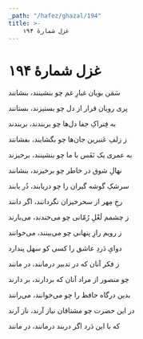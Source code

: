 ```yaml
---
_path: "/hafez/ghazal/194"
title: >-
    غزل شمارهٔ ۱۹۴
---
```

# غزل شمارهٔ ۱۹۴

<div class="b" id="bn1"><div class="m1"><p>سَمَن بویان غبارِ غم چو بنشینند، بنشانند</p></div>
<div class="m2"><p>پری رویان قرار از دل چو بستیزند، بستانند</p></div></div>
<div class="b" id="bn2"><div class="m1"><p>به فِتراکِ جفا دل‌ها چو بربندند، بربندند</p></div>
<div class="m2"><p>ز زلفِ عَنبرین جان‌ها چو بگشایند، بفشانند</p></div></div>
<div class="b" id="bn3"><div class="m1"><p>به عمری یک نَفَس با ما چو بنشینند، برخیزند</p></div>
<div class="m2"><p>نهالِ شوق در خاطر چو برخیزند، بنشانند</p></div></div>
<div class="b" id="bn4"><div class="m1"><p>سرشکِ گوشه گیران را چو دریابند، دُر یابند</p></div>
<div class="m2"><p>رخِ مِهر از سحرخیزان نگردانند، اگر دانند</p></div></div>
<div class="b" id="bn5"><div class="m1"><p>ز چشمم لَعْلِ رُمّانی چو می‌خندند، می‌بارند</p></div>
<div class="m2"><p>ز رویم رازِ پنهانی چو می‌بینند، می‌خوانند</p></div></div>
<div class="b" id="bn6"><div class="m1"><p>دوایِ دَردِ عاشق را کسی کو سهل پندارد</p></div>
<div class="m2"><p>ز فکر آنان که در تدبیر درمانند، در مانند</p></div></div>
<div class="b" id="bn7"><div class="m1"><p>چو منصور از مراد آنان که بردارند، بر دارند</p></div>
<div class="m2"><p>بدین درگاه حافظ را چو می‌خوانند، می‌رانند</p></div></div>
<div class="b" id="bn8"><div class="m1"><p>در این حضرت چو مشتاقان نیاز آرند، ناز آرند</p></div>
<div class="m2"><p>که با این دَرد اگر دربند درمانند، در مانند</p></div></div>
